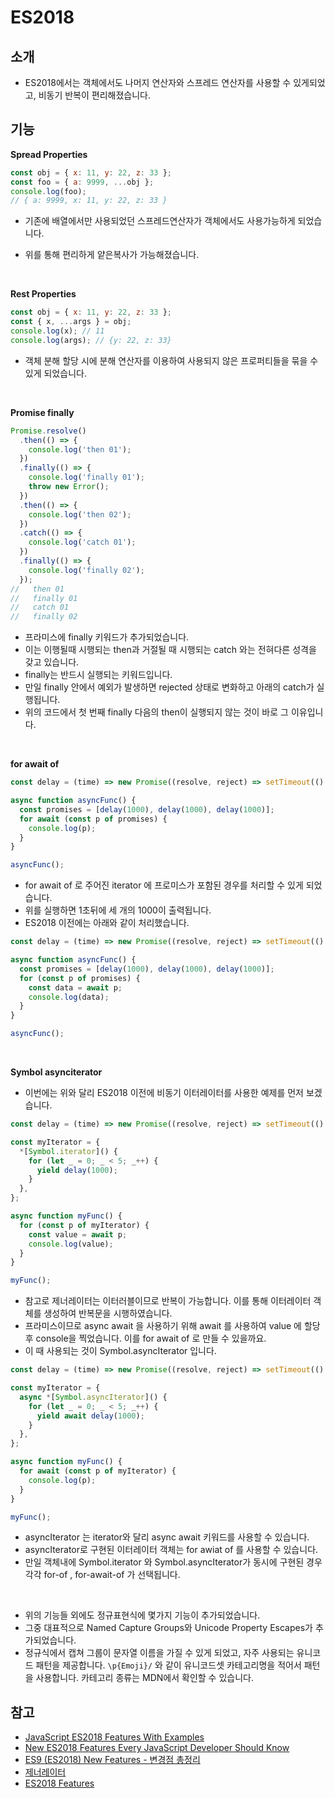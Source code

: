 # ES2018

## 소개

- ES2018에서는 객체에서도 나머지 연산자와 스프레드 연산자를 사용할 수 있게되었고, 비동기 반복이 편리해졌습니다.

## 기능

**Spread Properties**

```jsx
const obj = { x: 11, y: 22, z: 33 };
const foo = { a: 9999, ...obj };
console.log(foo);
// { a: 9999, x: 11, y: 22, z: 33 }
```

- 기존에 배열에서만 사용되었던 스프레드연산자가 객체에서도 사용가능하게 되었습니다.

- 위를 통해 편리하게 얕은복사가 가능해졌습니다.

<br/>

**Rest Properties**

```jsx
const obj = { x: 11, y: 22, z: 33 };
const { x, ...args } = obj;
console.log(x); // 11
console.log(args); // {y: 22, z: 33}
```

- 객체 분해 할당 시에 분해 연산자를 이용하여 사용되지 않은 프로퍼티들을 묶을 수 있게 되었습니다.

<br/>

**Promise finally**

```jsx
Promise.resolve()
  .then(() => {
    console.log('then 01');
  })
  .finally(() => {
    console.log('finally 01');
    throw new Error();
  })
  .then(() => {
    console.log('then 02');
  })
  .catch(() => {
    console.log('catch 01');
  })
  .finally(() => {
    console.log('finally 02');
  });
//   then 01
//   finally 01
//   catch 01
//   finally 02
```

- 프라미스에 finally 키워드가 추가되었습니다.
- 이는 이행될때 시행되는 then과 거절될 때 시행되는 catch 와는 전혀다른 성격을 갖고 있습니다.
- finally는 반드시 실행되는 키워드입니다.
- 만일 finally 안에서 예외가 발생하면 rejected 상태로 변화하고 아래의 catch가 실행됩니다.
- 위의 코드에서 첫 번째 finally 다음의 then이 실행되지 않는 것이 바로 그 이유입니다.

<br/>

**for await of**

```jsx
const delay = (time) => new Promise((resolve, reject) => setTimeout(() => resolve(time), time));

async function asyncFunc() {
  const promises = [delay(1000), delay(1000), delay(1000)];
  for await (const p of promises) {
    console.log(p);
  }
}

asyncFunc();
```

- for await of 로 주어진 iterator 에 프로미스가 포함된 경우를 처리할 수 있게 되었습니다.
- 위를 실행하면 1초뒤에 세 개의 1000이 출력됩니다.
- ES2018 이전에는 아래와 같이 처리했습니다.

```jsx
const delay = (time) => new Promise((resolve, reject) => setTimeout(() => resolve(time), time));

async function asyncFunc() {
  const promises = [delay(1000), delay(1000), delay(1000)];
  for (const p of promises) {
    const data = await p;
    console.log(data);
  }
}

asyncFunc();
```

<br/>

**Symbol asynciterator**

- 이번에는 위와 달리 ES2018 이전에 비동기 이터레이터를 사용한 예제를 먼저 보겠습니다.

```jsx
const delay = (time) => new Promise((resolve, reject) => setTimeout(() => resolve(time), time));

const myIterator = {
  *[Symbol.iterator]() {
    for (let _ = 0; _ < 5; _++) {
      yield delay(1000);
    }
  },
};

async function myFunc() {
  for (const p of myIterator) {
    const value = await p;
    console.log(value);
  }
}

myFunc();
```

- 참고로 제너레이터는 이터러블이므로 반복이 가능합니다. 이를 통해 이터레이터 객체를 생성하여 반복문을 시행하였습니다.
- 프라미스이므로 async await 을 사용하기 위해 await 를 사용하여 value 에 할당후 console을 찍었습니다. 이를 for await of 로 만들 수 있을까요.
- 이 때 사용되는 것이 Symbol.asyncIterator 입니다.

```jsx
const delay = (time) => new Promise((resolve, reject) => setTimeout(() => resolve(time), time));

const myIterator = {
  async *[Symbol.asyncIterator]() {
    for (let _ = 0; _ < 5; _++) {
      yield await delay(1000);
    }
  },
};

async function myFunc() {
  for await (const p of myIterator) {
    console.log(p);
  }
}

myFunc();
```

- asyncIterator 는 iterator와 달리 async await 키워드를 사용할 수 있습니다.
- asyncIterator로 구현된 이터레이터 객체는 for awiat of 를 사용할 수 있습니다.
- 만일 객체내에 Symbol.iterator 와 Symbol.asyncIterator가 동시에 구현된 경우 각각 for-of , for-await-of 가 선택됩니다.

<br/>

- 위의 기능들 외에도 정규표현식에 몇가지 기능이 추가되었습니다.
- 그중 대표적으로 Named Capture Groups와 Unicode Property Escapes가 추가되었습니다.
- 정규식에서 캡쳐 그룹이 문자열 이름을 가질 수 있게 되었고, 자주 사용되는 유니코드 패턴을 제공합니다. `\p{Emoji}/` 와 같이 유니코드셋 카테고리명을 적어서 패턴을 사용합니다. 카테고리 종류는 MDN에서 확인할 수 있습니다.

## 참고

- [JavaScript ES2018 Features With Examples](https://betterprogramming.pub/javascript-es2018-features-with-examples-30fda8ac50fa)
- [New ES2018 Features Every JavaScript Developer Should Know](https://css-tricks.com/new-es2018-features-every-javascript-developer-should-know/)
- [
  ES9 (ES2018) New Features - 변경점 총정리
  ](https://aerocode.net/384)
- [제너레이터](https://ko.javascript.info/generators)
- [ES2018 Features](https://haesoo9410.tistory.com/323?category=887176)
